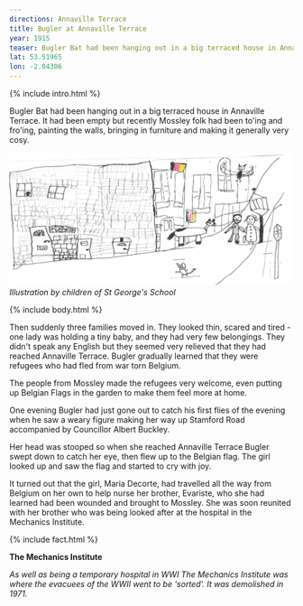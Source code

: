 ```yaml
---
directions: Annaville Terrace
title: Bugler at Annaville Terrace
year: 1915
teaser: Bugler Bat had been hanging out in a big terraced house in Annaville Terrace. 
lat: 53.51965
lon: -2.04306
---
```


{% include intro.html %}

Bugler Bat had been hanging out in a big terraced house in Annaville Terrace. It had been empty but recently Mossley folk had been to'ing and fro'ing, painting the walls, bringing in furniture and making it generally very cosy.

![Illustration by children of St George's School](/images/stops/bat/Trail_Bat_6.png)
_Illustration by children of St George's School_

{% include body.html %}

Then suddenly three families moved in. They looked thin, scared and tired - one lady was holding a tiny baby, and they had very few belongings. They didn't speak any English but they seemed very relieved that they had reached Annaville Terrace. Bugler gradually learned that they were refugees who had fled from war torn Belgium.

The people from Mossley made the refugees very welcome, even putting up Belgian Flags in the garden to make them feel more at home.

One evening Bugler had just gone out to catch his first flies of the evening when he saw a weary figure making her way up Stamford Road accompanied by Councillor Albert Buckley.

Her head was stooped so when she reached Annaville Terrace Bugler swept down to catch her eye, then flew up to the Belgian flag. The girl looked up and saw the flag and started to cry with joy.

It turned out that the girl, Maria Decorte, had travelled all the way from Belgium on her own to help nurse her brother, Evariste, who she had learned had been wounded and brought to Mossley. She was soon reunited with her brother who was being looked after at the hospital in the Mechanics Institute.

{% include fact.html %}

**The Mechanics Institute**

_As well as being a temporary hospital in WWI The Mechanics Institute was where the evacuees of the WWII went to be 'sorted'. It was demolished in 1971._
